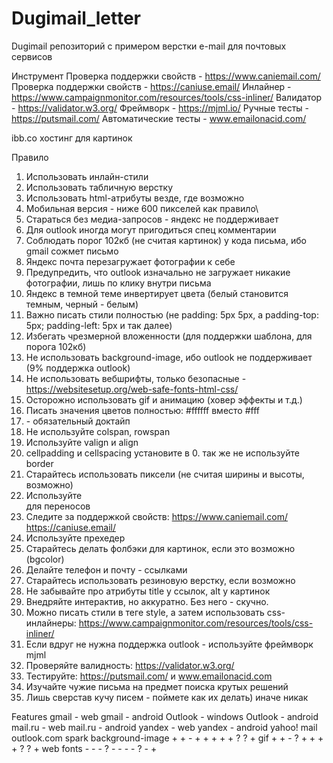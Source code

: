 # Dugimail_letter
Dugimail репозиторий с примером верстки e-mail для почтовых сервисов

Инструмент
Проверка поддержки свойств - https://www.caniemail.com/
Проверка поддержки свойств - https://caniuse.email/
Инлайнер - https://www.campaignmonitor.com/resources/tools/css-inliner/
Валидатор - https://validator.w3.org/
Фреймворк - https://mjml.io/
Ручные тесты - https://putsmail.com/
Автоматические тесты - www.emailonacid.com/

ibb.co хостинг для картинок


Правило
1. Использовать инлайн-стили
2. Использовать табличную верстку
3. Использовать html-атрибуты везде, где возможно
4. Мобильная версия - ниже 600 пикселей как правило\
5. Стараться без медиа-запросов - яндекс не поддерживает
6. Для outlook иногда могут пригодиться спец комментарии
7. Соблюдать порог 102кб (не считая картинок) у кода письма, ибо gmail сожмет письмо
8. Яндекс почта перезагружает фотографии к себе
9. Предупредить, что outlook изначально не загружает никакие фотографии, лишь по клику внутри письма
10. Яндекс в темной теме инвертирует цвета (белый становится темным, черный - белым)
11. Важно писать стили полностью (не padding: 5px 5px, а padding-top: 5px; padding-left: 5px и так далее)
12. Избегать чрезмерной вложенности (для поддержки шаблона, для порога 102кб)
13. Не использовать background-image, ибо outlook не поддерживает (9% поддержка outlook)
14. Не использовать вебшрифты, только безопасные - https://websitesetup.org/web-safe-fonts-html-css/
15. Осторожно использовать gif и анимацию (ховер эффекты и т.д.)
16. Писать значения цветов полностью: #ffffff вместо #fff
17. <!DOCTYPE HTML PUBLIC "-//W3C//DTD HTML 4.0 Transitional//EN"> - обязательный доктайп
18. Не используйте colspan, rowspan
19. Используйте valign и align
20. cellpadding и cellspacing установите в 0. так же не используйте border
21. Старайтесь использовать пиксели (не считая ширины и высоты, возможно)
22. Используйте <br> для переносов
23. Следите за поддержкой свойств: https://www.caniemail.com/ https://caniuse.email/
24. Используйте прехедер <div style="font-size:0px;font-color:#ffffff;opacity:0;visibility:hidden;width:0;height:0;display:none;">текст прехедера</div>
25. Старайтесь делать фолбэки для картинок, если это возможно (bgcolor)
26. Делайте телефон и почту - ссылками
27. Старайтесь использовать резиновую верстку, если возможно
28. Не забывайте про атрибуты title у ссылок, alt у картинок
29. Внедряйте интерактив, но аккуратно. Без него - скучно.
30. Можно писать стили в теге style, а затем использовать css-инлайнеры: https://www.campaignmonitor.com/resources/tools/css-inliner/
31. Если вдруг не нужна поддержка outlook - используйте фреймворк mjml
32. Проверяйте валидность: https://validator.w3.org/
33. Тестируйте: https://putsmail.com/ и www.emailonacid.com
34. Изучайте чужие письма на предмет поиска крутых решений
35. Лишь сверстав кучу писем - поймете как их делать) иначе никак


Features	gmail - web	gmail - android	Outlook - windows	Outlook - android	mail.ru - web	mail.ru - android	yandex - web	yandex - android	yahoo! mail	outlook.com	spark
background-image	 +	 +	 -	 +	 +	 +	 +	 +	?	 ?	 +
gif	 +	 +	 -	?	 +	 +	 +	 +	?	?	 +
web fonts	 -	 -	 -	?	 -	 -	 -	 -	?	 -	 +